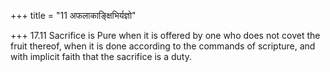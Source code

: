 +++
title = "11 अफलाकाङ्क्षिभिर्यज्ञो"

+++
17.11 Sacrifice is Pure when it is offered by one who does not covet the
fruit thereof, when it is done according to the commands of scripture,
and with implicit faith that the sacrifice is a duty.
